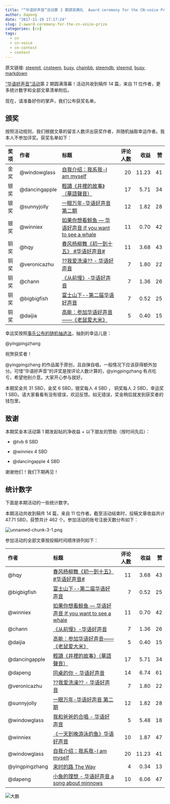 ```yaml
---
title: "“华语好声音”活动第 2 期颁奖典礼  Award ceremony for the CN-voice Prize"
author: dapeng
date: "2017-11-19 17:17:24"
slug: 2-award-ceremony-for-the-cn-voice-prize
categories: [cn]
tags: 
  - cn
  - cn-voice
  - cn-contest
  - contest
---
```


原文链接: [steemit](https://steemit.com/cn/@dapeng/2-award-ceremony-for-the-cn-voice-prize), [cnsteem](https://cnsteem.com/cn/@dapeng/2-award-ceremony-for-the-cn-voice-prize), [busy](https://busy.org/cn/@dapeng/2-award-ceremony-for-the-cn-voice-prize), [chainbb](https://chainbb.com/cn/@dapeng/2-award-ceremony-for-the-cn-voice-prize), [steemdb](https://steemdb.com/cn/@dapeng/2-award-ceremony-for-the-cn-voice-prize), [steemd](https://steemd.com/cn/@dapeng/2-award-ceremony-for-the-cn-voice-prize), [busy](https://busy.org/cn/@dapeng/2-award-ceremony-for-the-cn-voice-prize), [markdown](https://raw.githubusercontent.com/pzhaonet/steem_dapeng/master/content/post/2-award-ceremony-for-the-cn-voice-prize.md)

[“华语好声音”活动](https://cnsteem.com/cn/@dapeng/cn-voice-2)第 2 期圆满落幕！活动共收到稿件 14 篇，来自 11 位作者，更多统计数字和全部文章清单附后。

现在，请准备好你的掌声，我们公布获奖名单。

## 颁奖

按照活动规则，我们根据文章的留言人数评出获奖作者，并随机抽取幸运作者。我本人不参加评奖。获奖名单如下：


| 奖项   | 作者            | 标题                                       | 评论人数 |    收益 |    赞 |
| :--- | :------------ | :--------------------------------------- | ---: | ----: | ---: |
| 金奖   | @windowglass  | [自我介绍：我系我-I am myself](https://steemit.com/cn/@windowglass/or-i-am-myself) |   20 | 11.23 |   41 |
| 银奖   | @dancingapple | [輕讀《井裡的故事》（華語聲音）](https://steemit.com/cn/@dancingapple/53hohf) |   17 |  5.71 |   34 |
| 银奖   | @sunnyjolly   | [一眼万年-华语好声音 第二期](https://steemit.com/cn/@sunnyjolly/2wg2ci-or) |   12 |  1.82 |   28 |
| 银奖   | @winniex      | [如果你想看鲸鱼 — 华语好声音 If you want to see a whale](https://steemit.com/cn/@winniex/if-you-want-to-see-a-whale) |   11 |  0.70 |   42 |
| 铜奖   | @hqy          | [春风杨柳舞《初一到十五》 #华语好声音#](https://steemit.com/cn/@hqy/6w7vjk) |   11 |  3.68 |   43 |
| 铜奖   | @veronicazhu  | [??我爱洗澡?? - 华语好声音](https://steemit.com/cn/@veronicazhu/375mxf-or) |    7 |  1.80 |   22 |
| 铜奖   | @chann        | [《从前慢》-华语好声音](https://steemit.com/cn/@chann/gbeyu) |    7 |  1.36 |   26 |
| 铜奖   | @bigbigfish   | [富士山下--第二届华语好声音](https://steemit.com/cn/@bigbigfish/6sksaj-or-or) |    7 |  0.52 |   25 |
| 铜奖   | @daijia       | [高能：参加华语好声音——《老鼠爱大米》](https://steemit.com/cn/@daijia/5stuym) |    5 |  0.40 |   15 |

幸运奖按照[事先公布的随机抽选法](https://steemit.com/cn/@dapeng/how-to-randomly-choose-an-participator-for-the-lucky-prize-in-a-steemit-contest)，抽到的幸运儿是：

@yingpingzhang

祝贺获奖者！


@yingpingzhang 的作品属于原创，且自弹自唱，一般情况下应该获得额外加分。可惜“华语好声音”的评奖是按评论人数计算的，@yingpingzhang  有点吃亏，希望他别介意。大家开心参与就好。

本期奖金共 31 SBD，金奖 6 SBD，银奖每人 4 SBD ， 铜奖每人 2 SBD，幸运奖 1 SBD。请大家看看有没有错误，欢迎反馈。如无错误，奖金稍后就发到获奖者的钱包里。

## 致谢

本期奖金本活动第 1 期发起帖的净收益 + 以下朋友的赞助（按时间先后）：

- @tvb 6 SBD

-  @winniex 4 SBD

-  @dancingapple 4 SBD

谢谢他们！我们下期再见！

## 统计数字

下面是本期活动的一些统计数字。

本期活动共收到稿件 14 篇，来自 11 位作者。截至活动结束时，投稿文章收益共计 47.71 SBD，获赞共计 462 个。参加活动的账号注册天数分布如下：

![unnamed-chunk-3-1.png](https://steemitimages.com/DQmR8Am8xv13oMg5cGwDk3V6m58W9i9CoJgE864eGhpLej5/unnamed-chunk-3-1.png)


参加活动的全部文章按投稿时间顺序排列如下：


| 作者             | 标题                                       | 评论人数 |    收益 |    赞 |
| :------------- | :--------------------------------------- | ---: | ----: | ---: |
| @hqy           | [春风杨柳舞《初一到十五》 #华语好声音#](https://steemit.com/cn/@hqy/6w7vjk) |   11 |  3.68 |   43 |
| @bigbigfish    | [富士山下--第二届华语好声音](https://steemit.com/cn/@bigbigfish/6sksaj-or-or) |    7 |  0.52 |   25 |
| @winniex       | [如果你想看鲸鱼 — 华语好声音 If you want to see a whale](https://steemit.com/cn/@winniex/if-you-want-to-see-a-whale) |   11 |  0.70 |   42 |
| @chann         | [《从前慢》-华语好声音](https://steemit.com/cn/@chann/gbeyu) |    7 |  1.36 |   26 |
| @daijia        | [高能：参加华语好声音——《老鼠爱大米》](https://steemit.com/cn/@daijia/5stuym) |    5 |  0.40 |   15 |
| @dancingapple  | [輕讀《井裡的故事》（華語聲音）](https://steemit.com/cn/@dancingapple/53hohf) |   17 |  5.71 |   34 |
| @dapeng        | [同桌的你 - 华语好声音](https://steemit.com/cn/@dapeng/4wcxic) |   14 |  6.74 |   61 |
| @veronicazhu   | [??我爱洗澡?? - 华语好声音](https://steemit.com/cn/@veronicazhu/375mxf-or) |    7 |  1.80 |   22 |
| @sunnyjolly    | [一眼万年-华语好声音 第二期](https://steemit.com/cn/@sunnyjolly/2wg2ci-or) |   12 |  1.82 |   28 |
| @windowglass   | [我和爸爸的合唱 - 华语好声音](https://steemit.com/cn/@windowglass/xphq1-or) |    5 |  5.48 |   18 |
| @winniex       | [《一天到晚游泳的鱼》华语好声音](https://steemit.com/cn/@winniex/6h7i4x) |   10 |  1.87 |   47 |
| @windowglass   | [自我介绍：我系我-I am myself](https://steemit.com/cn/@windowglass/or-i-am-myself) |   20 | 11.23 |   41 |
| @yingpingzhang | [来时的路 The Way](https://steemit.com/cn/@yingpingzhang/5c4fey) |    4 |  0.34 |   13 |
| @dapeng        | [小鱼的理想 - 华语好声音 a song about minnows](https://steemit.com/cn/@dapeng/or-a-song-about-minows) |   10 |  6.06 |   47 |


![大鹏](https://steemitimages.com/DQmeYUwQ7Juorgd79o6D5E34BnUYxwfmLxYH4cApgPRhRf6/end2.jpg)
